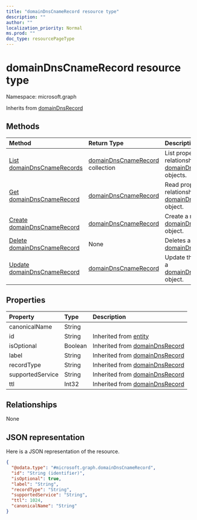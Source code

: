 ```yaml
---
title: "domainDnsCnameRecord resource type"
description: ""
author: ""
localization_priority: Normal
ms.prod: ""
doc_type: resourcePageType
---
```


# domainDnsCnameRecord resource type


Namespace: microsoft.graph




Inherits from [domainDnsRecord](../resources/domaindnsrecord.md)

## Methods
|Method|Return Type|Description|
|:---|:---|:---|
|[List domainDnsCnameRecords](../api/domaindnscnamerecord-list.md)|[domainDnsCnameRecord](../resources/domaindnscnamerecord.md) collection|List properties and relationships of the [domainDnsCnameRecord](../resources/domaindnscnamerecord.md) objects.|
|[Get domainDnsCnameRecord](../api/domaindnscnamerecord-get.md)|[domainDnsCnameRecord](../resources/domaindnscnamerecord.md)|Read properties and relationships of the [domainDnsCnameRecord](../resources/domaindnscnamerecord.md) object.|
|[Create domainDnsCnameRecord](../api/domaindnscnamerecord-create.md)|[domainDnsCnameRecord](../resources/domaindnscnamerecord.md)|Create a new [domainDnsCnameRecord](../resources/domaindnscnamerecord.md) object.|
|[Delete domainDnsCnameRecord](../api/domaindnscnamerecord-delete.md)|None|Deletes a [domainDnsCnameRecord](../resources/domaindnscnamerecord.md).|
|[Update domainDnsCnameRecord](../api/domaindnscnamerecord-update.md)|[domainDnsCnameRecord](../resources/domaindnscnamerecord.md)|Update the properties of a [domainDnsCnameRecord](../resources/domaindnscnamerecord.md) object.|

## Properties
|Property|Type|Description|
|:---|:---|:---|
|canonicalName|String||
|id|String| Inherited from [entity](../resources/entity.md)|
|isOptional|Boolean| Inherited from [domainDnsRecord](../resources/domaindnsrecord.md)|
|label|String| Inherited from [domainDnsRecord](../resources/domaindnsrecord.md)|
|recordType|String| Inherited from [domainDnsRecord](../resources/domaindnsrecord.md)|
|supportedService|String| Inherited from [domainDnsRecord](../resources/domaindnsrecord.md)|
|ttl|Int32| Inherited from [domainDnsRecord](../resources/domaindnsrecord.md)|

## Relationships
None

## JSON representation
Here is a JSON representation of the resource.
<!-- {
  "blockType": "resource",
  "keyProperty": "id",
  "@odata.type": "microsoft.graph.domainDnsCnameRecord",
  "baseType": "microsoft.graph.domainDnsRecord",
  "openType": false
}
-->
``` json
{
  "@odata.type": "#microsoft.graph.domainDnsCnameRecord",
  "id": "String (identifier)",
  "isOptional": true,
  "label": "String",
  "recordType": "String",
  "supportedService": "String",
  "ttl": 1024,
  "canonicalName": "String"
}
```

